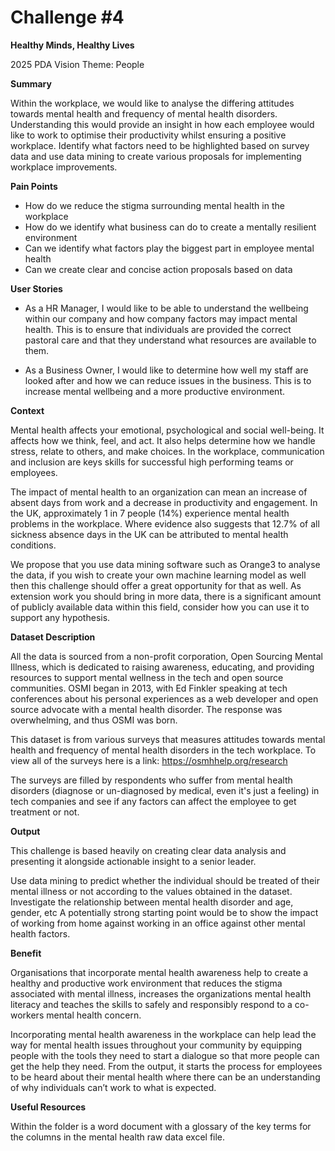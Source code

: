 
# Challenge #4

**Healthy Minds, Healthy Lives**

2025 PDA Vision Theme: People

**Summary**

Within the workplace, we would like to analyse the differing attitudes towards mental health and frequency of mental health disorders. Understanding this would provide an insight in how each employee would like to work to optimise their productivity whilst ensuring a positive workplace. Identify what factors need to be highlighted based on survey data and use data mining to create various proposals for implementing workplace improvements.

**Pain Points**

- How do we reduce the stigma surrounding mental health in the workplace
- How do we identify what business can do to create a mentally resilient environment
- Can we identify what factors play the biggest part in employee mental health
- Can we create clear and concise action proposals based on data

**User Stories**

- As a HR Manager, I would like to be able to understand the wellbeing within our company and how company factors may impact mental health. This is to ensure that individuals are provided the correct pastoral care and that they understand what resources are available to them.

- As a Business Owner, I would like to determine how well my staff are looked after and how we can reduce issues in the business. This is to increase mental wellbeing and a more productive environment. 

**Context**

Mental health affects your emotional, psychological and social well-being. It affects how we think, feel, and act. It also helps determine how we handle stress, relate to others, and make choices. In the workplace, communication and inclusion are keys skills for successful high performing teams or employees. 

The impact of mental health to an organization can mean an increase of absent days from work and a decrease in productivity and engagement. In the UK, approximately 1 in 7 people (14%) experience mental health problems in the workplace. Where evidence also suggests that 12.7% of all sickness absence days in the UK can be attributed to mental health conditions.

We propose that you use data mining software such as Orange3 to analyse the data, if you wish to create your own machine learning model as well then this challenge should offer a great opportunity for that as well. As extension work you should bring in more data, there is a significant amount of publicly available data within this field, consider how you can use it to support any hypothesis.

**Dataset Description**

All the data is sourced from a non-profit corporation, Open Sourcing Mental Illness, which is dedicated to raising awareness, educating, and providing resources to support mental wellness in the tech and open source communities. OSMI began in 2013, with Ed Finkler speaking at tech conferences about his personal experiences as a web developer and open source advocate with a mental health disorder. The response was overwhelming, and thus OSMI was born.

This dataset is from various surveys that measures attitudes towards mental health and frequency of mental health disorders in the tech workplace. To view all of the surveys here is a link: https://osmhhelp.org/research

The surveys are filled by respondents who suffer from mental health disorders (diagnose or un-diagnosed by medical, even it's just a feeling) in tech companies and see if any factors can affect the employee to get treatment or not.

**Output**

This challenge is based heavily on creating clear data analysis and presenting it alongside actionable insight to a senior leader. 

Use data mining to predict whether the individual should be treated of their mental illness or not according to the values obtained in the dataset. Investigate the relationship between mental health disorder and age, gender, etc
A potentially strong starting point would be to show the impact of working from home against working in an office against other mental health factors.

**Benefit**

Organisations that incorporate mental health awareness help to create a healthy and productive work environment that reduces the stigma associated with mental illness, increases the organizations mental health literacy and teaches the skills to safely and responsibly respond to a co-workers mental health concern.

Incorporating mental health awareness in the workplace can help lead the way for mental health issues throughout your community by equipping people with the tools they need to start a dialogue so that more people can get the help they need.
From the output, it starts the process for employees to be heard about their mental health where there can be an understanding of why individuals can’t work to what is expected. 

**Useful Resources**

Within the folder is a word document with a glossary of the key terms for the columns in the mental health raw data excel file. 
